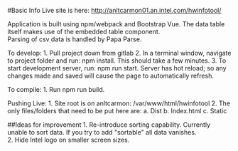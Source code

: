 #Basic Info 
Live site is here: http://anltcarmon01.an.intel.com/hwinfotool/
 
Application is built using npm/webpack and Bootstrap Vue. 
The data table itself makes use of the embedded table component.  
Parsing of csv data is handled by Papa Parse. 

To develop: 
    1.	Pull project down from gitlab
    2.	In a terminal window, navigate to project folder and run: npm install. This should take a few minutes. 
    3.	To start development server, run: npm run start. Server has hot reload; so any changes made and saved will cause the page to automatically refresh. 

To compile: 
    1.	Run npm run build.

Pushing Live: 
    1.	Site root is on anltcarmon: /var/www/html/hwinfotool 
    2.	The only files/folders that need to be put here are: 
        a.	Dist
        b.	Index.html
        c.	Static 


##Ideas for improvement
    1. Re-introduce sorting capability. Currently unable to sort data. If you try to add "sortable" all data vanishes.  
    2. Hide Intel logo on smaller screen sizes.  
